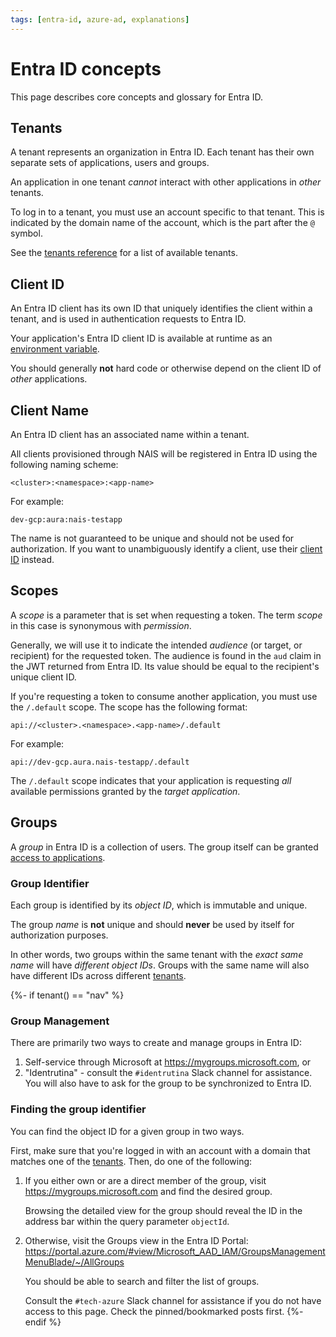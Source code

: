 ```yaml
---
tags: [entra-id, azure-ad, explanations]
---
```


# Entra ID concepts

This page describes core concepts and glossary for Entra ID.

## Tenants

A tenant represents an organization in Entra ID. Each tenant has their own separate sets of applications, users and groups.

An application in one tenant _cannot_ interact with other applications in _other_ tenants.

To log in to a tenant, you must use an account specific to that tenant.
This is indicated by the domain name of the account, which is the part after the `@` symbol.

See the [tenants reference](../reference/README.md#tenants) for a list of available tenants.

## Client ID

An Entra ID client has its own ID that uniquely identifies the client within a tenant, and is used in authentication requests to Entra ID.

Your application's Entra ID client ID is available at runtime as an [environment variable](../reference/README.md#runtime-variables-credentials).

You should generally **not** hard code or otherwise depend on the client ID of _other_ applications.

## Client Name

An Entra ID client has an associated name within a tenant.

All clients provisioned through NAIS will be registered in Entra ID using the following naming scheme:

```text
<cluster>:<namespace>:<app-name>
```

For example:

```text 
dev-gcp:aura:nais-testapp
```

The name is not guaranteed to be unique and should not be used for authorization.
If you want to unambiguously identify a client, use their [client ID](#client-id) instead.

## Scopes

A _scope_ is a parameter that is set when requesting a token. The term _scope_ in this case is synonymous with _permission_.

Generally, we will use it to indicate the intended _audience_ (or target, or recipient) for the requested token.
The audience is found in the `aud` claim in the JWT returned from Entra ID.
Its value should be equal to the recipient's unique client ID.

If you're requesting a token to consume another application, you must use the `/.default` scope.
The scope has the following format:

```text
api://<cluster>.<namespace>.<app-name>/.default
```

For example:

```text
api://dev-gcp.aura.nais-testapp/.default
```

The `/.default` scope indicates that your application is requesting _all_ available permissions granted by the _target application_.

## Groups

A _group_ in Entra ID is a collection of users.
The group itself can be granted [access to applications](../how-to/secure.md#users).

### Group Identifier

Each group is identified by its _object ID_, which is immutable and unique.

The group _name_ is **not** unique and should **never** be used by itself for authorization purposes.

In other words, two groups within the same tenant with the _exact same name_ will have _different object IDs_.
Groups with the same name will also have different IDs across different [tenants](#tenants).

{%- if tenant() == "nav" %}
### Group Management

There are primarily two ways to create and manage groups in Entra ID:

1. Self-service through Microsoft at <https://mygroups.microsoft.com>, or
2. "Identrutina" - consult the `#identrutina` Slack channel for assistance. You will also have to ask for the group to be synchronized to Entra ID.

### Finding the group identifier

You can find the object ID for a given group in two ways.

First, make sure that you're logged in with an account with a domain that matches one of the [tenants](#tenants).
Then, do one of the following:

1. If you either own or are a direct member of the group, visit <https://mygroups.microsoft.com> and find the desired group.

   Browsing the detailed view for the group should reveal the ID in the address bar within the query parameter `objectId`.

2. Otherwise, visit the Groups view in the Entra ID Portal: <https://portal.azure.com/#view/Microsoft_AAD_IAM/GroupsManagementMenuBlade/~/AllGroups>

   You should be able to search and filter the list of groups.

   Consult the `#tech-azure` Slack channel for assistance if you do not have access to this page. Check the pinned/bookmarked posts first.
{%- endif %}
